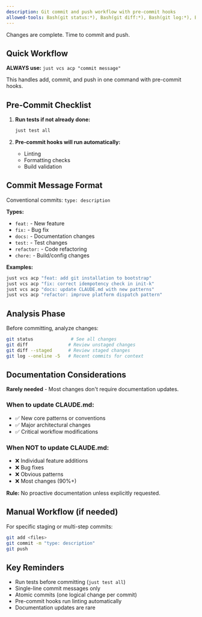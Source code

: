 ```yaml
---
description: Git commit and push workflow with pre-commit hooks
allowed-tools: Bash(git status:*), Bash(git diff:*), Bash(git log:*), Bash(just vcs acp:*)
---
```


Changes are complete. Time to commit and push.

## Quick Workflow

**ALWAYS use:** `just vcs acp "commit message"`

This handles add, commit, and push in one command with pre-commit hooks.

## Pre-Commit Checklist

1. **Run tests if not already done:**
   ```bash
   just test all
   ```

2. **Pre-commit hooks will run automatically:**
   - Linting
   - Formatting checks
   - Build validation

## Commit Message Format

Conventional commits: `type: description`

**Types:**
- `feat:` - New feature
- `fix:` - Bug fix
- `docs:` - Documentation changes
- `test:` - Test changes
- `refactor:` - Code refactoring
- `chore:` - Build/config changes

**Examples:**
```bash
just vcs acp "feat: add git installation to bootstrap"
just vcs acp "fix: correct idempotency check in init-k"
just vcs acp "docs: update CLAUDE.md with new patterns"
just vcs acp "refactor: improve platform dispatch pattern"
```

## Analysis Phase

Before committing, analyze changes:

```bash
git status              # See all changes
git diff               # Review unstaged changes
git diff --staged      # Review staged changes
git log --oneline -5   # Recent commits for context
```

## Documentation Considerations

**Rarely needed** - Most changes don't require documentation updates.

### When to update CLAUDE.md:
- ✅ New core patterns or conventions
- ✅ Major architectural changes
- ✅ Critical workflow modifications

### When NOT to update CLAUDE.md:
- ❌ Individual feature additions
- ❌ Bug fixes
- ❌ Obvious patterns
- ❌ Most changes (90%+)

**Rule:** No proactive documentation unless explicitly requested.

## Manual Workflow (if needed)

For specific staging or multi-step commits:

```bash
git add <files>
git commit -m "type: description"
git push
```

## Key Reminders

- Run tests before committing (`just test all`)
- Single-line commit messages only
- Atomic commits (one logical change per commit)
- Pre-commit hooks run linting automatically
- Documentation updates are rare
